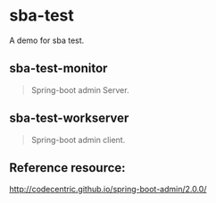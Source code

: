 # sba-test

A demo for sba test.

## sba-test-monitor
>Spring-boot admin Server.

## sba-test-workserver
>Spring-boot admin client.

## Reference resource:
http://codecentric.github.io/spring-boot-admin/2.0.0/


